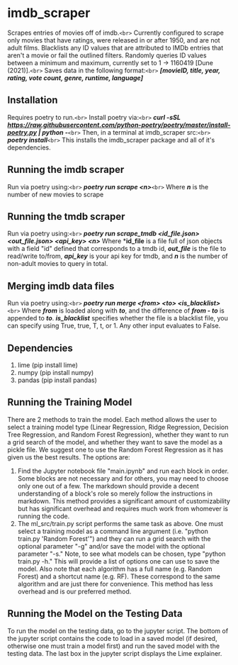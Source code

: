 # imdb_scraper

Scrapes entries of movies off of imdb.`<br>`
Currently configured to scrape only movies that have ratings, were released in or after 1950, and are not adult films. Blacklists any ID values that are attributed to IMDb entries that aren't a movie or fail the outlined filters. Randomly queries ID values between a minimum and maximum, currently set to 1 -> 1160419 [Dune (2021)].`<br>`
Saves data in the following format:`<br>`
***[movieID, title, year, rating, vote count, genre, runtime, language]***

## Installation

Requires poetry to run.`<br>`
Install poetry via:`<br>`
***curl -sSL https://raw.githubusercontent.com/python-poetry/poetry/master/install-poetry.py | python -***`<br>`
Then, in a terminal at imdb_scraper src:`<br>`
***poetry install***`<br>`
This installs the imdb_scraper package and all of it's dependencies.

## Running the imdb scraper

Run via poetry using:`<br>`
***poetry run scrape <n\>***`<br>`
Where ***n*** is the number of new movies to scrape

## Running the tmdb scraper

Run via poetry using:`<br>`
***poetry run scrape_tmdb <id_file.json\> <out_file.json\> <api_key\> <n\>***
Where ***id_file** is a file full of json objects with a field "id" defined that corresponds to a tmdb id,
***out_file*** is the file to read/write to/from, ***api_key*** is your api key for tmdb, and ***n*** is the number of non-adult movies to query in total.

## Merging imdb data files

Run via poetry using:`<br>`
***poetry run merge <from\> <to\> <is_blacklist\>***`<br>`
Where ***from*** is loaded along with ***to***, and the difference of ***from - to*** is appended to ***to***. ***is_blacklist*** specifies whether the file is a blacklist file, you can specify using True, true, T, t, or 1. Any other input evaluates to False.

## Dependencies

1. lime (pip install lime)
2. numpy (pip install numpy)
3. pandas (pip install pandas)

## Running the Training Model

There are 2 methods to train the model. Each method allows the user to select a training model type (Linear Regression, Ridge Regression, Decision Tree Regression, and Random Forest Regression), whether they want to run a grid search of the model, and whether they want to save the model as a pickle file. We suggest one to use the Random Forest Regression as it has given us the best results. The options are:

1. Find the Jupyter notebook file "main.ipynb" and run each block in order. Some blocks are not necessary and for others, you may need to choose only one out of a few. The markdown should provide a decent understanding of a block's role so merely follow the instructions in markdown.
   This method provides a significant amount of customizability but has significant overhead and requires much work from whomever is running the code.
2. The ml_src/train.py script performs the same task as above. One must select a training model as a command line argument (i.e. "python train.py 'Random Forest'") and they can run a grid search with the optional parameter "-g" and/or save the model with the optional parameter "-s." Note, to see what models can be chosen, type "python train.py -h." This will provide a list of options one can use to save the model. Also note that each algorithm has a full name (e.g. Random Forest) and a shortcut name (e.g. RF). These correspond to the same algorithm and are just there for convenience.
   This method has less overhead and is our preferred method.

## Running the Model on the Testing Data

To run the model on the testing data, go to the jupyter script. The bottom of the jupyter script contains the code to load in a saved model (if desired, otherwise one must train a model first) and run the saved model with the testing data. The last box in the jupyter script displays the Lime explainer.
